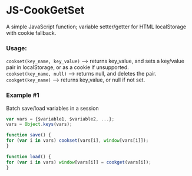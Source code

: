 # JS-CookGetSet
A simple JavaScript function; variable setter/getter for HTML localStorage with cookie fallback.

### Usage:
`cookset(key_name, key_value)` --> returns key_value, and sets a key/value pair in localStorage, or as a cookie if unsupported.  
`cookset(key_name, null)` --> returns null, and deletes the pair.  
`cookget(key_name)` --> returns key_value, or null if not set.


### Example #1
Batch save/load variables in a session
~~~~js
var vars = {$variable1, $variable2, ...};
vars = Object.keys(vars);

function save() {
for (var i in vars) cookset(vars[i], window[vars[i]]);
}

function load() {
for (var i in vars) window[vars[i]] = cookget(vars[i]);
}
~~~~

